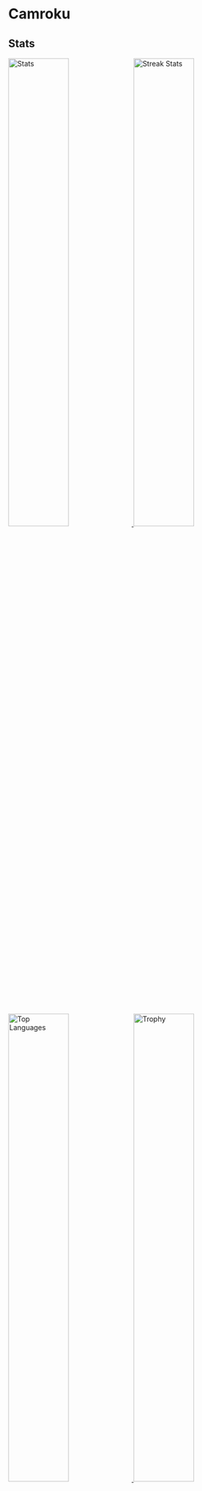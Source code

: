 # Camroku
## Stats
<div>
    <a href="https://github.com/anuraghazra/github-readme-stats">
        <img width="49%" alt="Stats" src="https://github-readme-stats.vercel.app/api?username=Camroku&theme=apprentice&hide_border=true&count_private=true&include_all_commits=true&custom_title=Çınar's+GitHub+Stats"/>
    </a>
    <a href="https://github-readme-streak-stats.herokuapp.com">
      <img width="49%" alt="Streak Stats" src="http://github-readme-streak-stats.herokuapp.com?user=Camroku&hide_border=true&date_format=M%20j%5B%2C%20Y%5D&background=262626&stroke=616BBC00&sideLabels=BCBCBC&currStreakLabel=BCBCBC&currStreakNum=FFFFFF&sideNums=FFFFFF&dates=5F875F&ring=AF5F5F&fire=AF5F5F"/>
    </a>
    <a href="https://github.com/anuraghazra/github-readme-stats">
      <img width="49%" alt="Top Languages" src="https://github-readme-stats.vercel.app/api/top-langs/?username=Camroku&theme=apprentice&langs_count=6&hide_border=true&hide_title=true" />
    </a>
    <a href="https://github.com/ryo-ma/github-profile-trophy">
      <img width="49%" alt="Trophy" src="https://github-profile-trophy.vercel.app/?username=Camroku&theme=apprentice&no-frame=true&column=3" />
    </a>
    <a href="https://github.com/Ashutosh00710/github-readme-activity-graph">
      <img width="98%" alt="Activity" src="https://activity-graph.herokuapp.com/graph?username=Camroku&bg_color=262626&color=BCBCBC&line=8787AF&point=6C6C6C&area_color=5F5F87&area=true&hide_border=true" />
    </a>
</div>

## Languages I Know
* C#
* C++
* CSS3
* Go
* HTML5
* Markdown
* PHP
* Python
* Rust
* Shell Script
* V
* JSON

## Operating Systems I Used
* Windows
  * Windows 7
  * Windows 8.1
  * Windows 10
  * Windows 11

* Linux
  * Debian
    * Kali
    * Ubuntu
    * Kubuntu
    * Debian
    * Zorin OS
  * Arch
    * Arch
    * Artix
    * Manjaro
  * Not based on anything
    * Fedora
    * OpenSUSE
    * Android
    * Pisi Linux
    * Calculate Linux
    * Void Linux

* Other
  * ToaruOS
  * MikeOS

I'm currently using **Void Linux** and **Android**.<br/>

## Window Managers/Desktop Environments I Used
* GNOME
* Plasma
* LXDE
* XFCE
* i3wm
* dwm
* bspwm
* worm

I'm currently using **dwm**.

## Browsers I Used
* Chromium
  * Google Chrome
  * Edge
  * Opera
  * Brave
* Gecko
  * Firefox
  * Tor
* Other
  * IE

I'm currently using **Mozilla Firefox**.

## Contact
<img src="https://avatars.githubusercontent.com/u/79412062" align="right" width="150px" />

* [Camroku.TECH](https://camroku.tech)
* [Email](mailto:cinaryilmaz.gnu@gmail.com)
